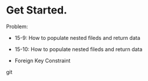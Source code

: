 # Get Started.

Problem:

- 15-9: How to populate nested fileds and return data

* 15-10: How to populate nested fileds and return data

- Foreign Key Constraint

git
